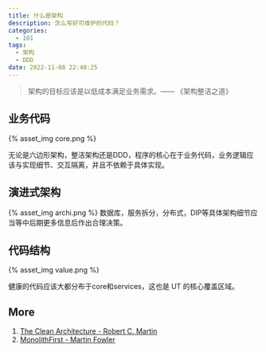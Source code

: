 ```yaml
---
title: 什么是架构
description: 怎么写好可维护的代码？
categories:
  - 101
tags:
  - 架构
  - DDD
date: 2022-11-08 22:40:25
---
```


> 架构的目标应该是以低成本满足业务需求。—— 《架构整洁之道》

## 业务代码

{% asset_img core.png %}

无论是六边形架构，整洁架构还是DDD，程序的核心在于业务代码，业务逻辑应该与实现细节、交互隔离，并且不依赖于具体实现。

## 演进式架构

{% asset_img archi.png %}
数据库，服务拆分，分布式，DIP等具体架构细节应当等中后期更多信息后作出合理决策。

## 代码结构

{% asset_img value.png %}

健康的代码应该大都分布于core和services，这也是 UT 的核心覆盖区域。

## More

1. [The Clean Architecture - Robert C. Martin](https://blog.cleancoder.com/uncle-bob/2012/08/13/the-clean-architecture.html)
2. [MonolithFirst - Martin Fowler](https://martinfowler.com/bliki/MonolithFirst.html)

